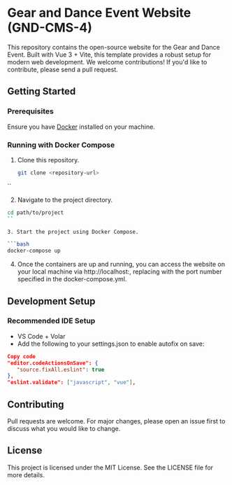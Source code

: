# Gear and Dance Event Website (GND-CMS-4)

This repository contains the open-source website for the Gear and Dance Event. Built with Vue 3 + Vite, this template provides a robust setup for modern web development. We welcome contributions! If you'd like to contribute, please send a pull request.

## Getting Started

### Prerequisites

Ensure you have [Docker](https://www.docker.com/get-started) installed on your machine.

### Running with Docker Compose

1. Clone this repository.

   ```bash
   git clone <repository-url>
  ``
  
2. Navigate to the project directory.

  ```bash
  cd path/to/project
  ``

3. Start the project using Docker Compose.

  ```bash
  docker-compose up
  ```

4. Once the containers are up and running, you can access the website on your local machine via http://localhost:<your-port>, replacing <your-port> with the port number specified in the docker-compose.yml.

## Development Setup
### Recommended IDE Setup
- VS Code + Volar
- Add the following to your settings.json to enable autofix on save:
```json
Copy code
"editor.codeActionsOnSave": {
   "source.fixAll.eslint": true
},
"eslint.validate": ["javascript", "vue"],
```
## Contributing
Pull requests are welcome. For major changes, please open an issue first to discuss what you would like to change.

## License
This project is licensed under the MIT License. See the LICENSE file for more details.
